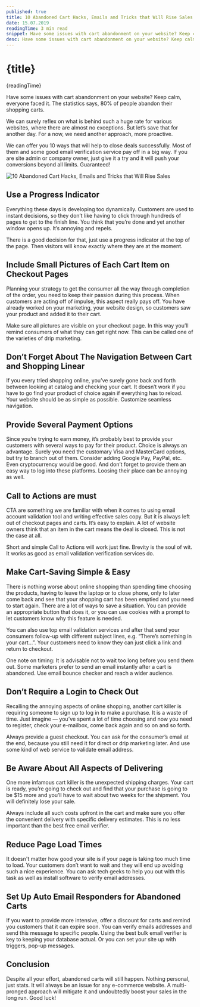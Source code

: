```yaml
---
published: true
title: 10 Abandoned Cart Hacks, Emails and Tricks that Will Rise Sales
date: 15.07.2019
readingTime: 3 min read
snippet: Have some issues with cart abandonment on your website? Keep calm, everyone faced it. The statistics says, 80% of people abandon their shopping carts.
desc: Have some issues with cart abandonment on your website? Keep calm, everyone faced it. The statistics says, 80% of people abandon their shopping carts.
---
```


# {title}

{readingTime}

Have some issues with cart abandonment on your website? Keep calm, everyone faced it. The statistics says, 80% of people
abandon their shopping carts.

We can surely reflex on what is behind such a huge rate for various websites, where there are almost no exceptions.
But let’s save that for another day. For a now, we need another approach, more proactive.

We can offer you 10 ways that will help to close deals successfully. Most of them and some good email verification
service pay off in a big way. If you are site admin or company owner, just give it a try and it will push your
conversions beyond all limits. Guaranteed!

![10 Abandoned Cart Hacks, Emails and Tricks that Will Rise Sales](./abandoned-cart-hacks.jpg?format=webp;jpg;avif&srcset)

## Use a Progress Indicator

Everything these days is developing too dynamically. Customers are used to instant decisions, so they don’t like having
to click through hundreds of pages to get to the finish line. You think that you’re done and yet another window opens
up. It’s annoying and repels.

There is a good decision for that, just use a progress indicator at the top of the page. Then visitors will know
exactly where they are at the moment.

## Include Small Pictures of Each Cart Item on Checkout Pages

Planning your strategy to get the consumer all the way through completion of the order, you need to keep their passion
during this process. When customers are acting off of impulse, this aspect really pays off. You have already worked on
your marketing, your website design, so customers saw your product and added it to their cart.

Make sure all pictures are visible on your checkout page. In this way you’ll remind consumers of what they can get
right now. This can be called one of the varieties of drip marketing.

## Don’t Forget About The Navigation Between Cart and Shopping Linear

If you every tried shopping online, you’ve surely gone back and forth between looking at catalog and checking your cart.
It doesn’t work if you have to go find your product of choice again if everything has to reload. Your website should be
as simple as possible. Customize seamless navigation.

## Provide Several Payment Options

Since you’re trying to earn money, it’s probably best to provide your customers with several ways to pay for their
product. Choice is always an advantage. Surely you need the customary Visa and MasterCard options, but try to branch
out of them. Consider adding Google Pay, PayPal, etc. Even cryptocurrency would be good. And don’t forget to provide
them an easy way to log into these platforms. Loosing their place can be annoying as well.

## Call to Actions are must

CTA are something we are familiar with when it comes to using email account validation tool and writing effective sales
copy. But it is always left out of checkout pages and carts. It’s easy to explain. A lot of website owners think that an
item in the cart means the deal is closed. This is not the case at all.

Short and simple Call to Actions will work just fine. Brevity is the soul of wit. It works as good as email validation
verification services do.

## Make Cart-Saving Simple & Easy

There is nothing worse about online shopping than spending time choosing the products, having to leave the laptop or to
close phone, only to later come back and see that your shopping cart has been emptied and you need to start again. There
are a lot of ways to save a situation. You can provide an appropriate button that does it, or you can use cookies with a
prompt to let customers know why this feature is needed.

You can also use top email validation services and after that send your consumers follow-up with different subject
lines, e.g. “There’s something in your cart…”. Your customers need to know they can just click a link and return to
checkout.

One note on timing: It is advisable not to wait too long before you send them out. Some marketers prefer to send an
email instantly after a cart is abandoned. Use email bounce checker and reach a wider audience.

## Don’t Require a Login to Check Out

Recalling the annoying aspects of online shopping, another cart killer is requiring someone to sign up to log in to make
a purchase. It is a waste of time. Just imagine — you’ve spent a lot of time choosing and now you need to register,
check your e-mailbox, come back again and so on and so forth.

Always provide a guest checkout. You can ask for the consumer’s email at the end, because you still need it for direct
or drip marketing later. And use some kind of web service to validate email address.

## Be Aware About All Aspects of Delivering

One more infamous cart killer is the unexpected shipping charges. Your cart is ready, you’re going to check out and find
that your purchase is going to be $15 more and you’ll have to wait about two weeks for the shipment. You will definitely
lose your sale.

Always include all such costs upfront in the cart and make sure you offer the convenient delivery with specific delivery
estimates. This is no less important than the best free email verifier.

## Reduce Page Load Times

It doesn't matter how good your site is if your page is taking too much time to load. Your customers don’t want to wait
and they will end up avoiding such a nice experience. You can ask tech geeks to help you out with this task as well as
install software to verify email addresses.

## Set Up Auto Email Responders for Abandoned Carts

If you want to provide more intensive, offer a discount for carts and remind you customers that it can expire soon. You
can verify emails addresses and send this message to specific people. Using the best bulk email verifier is key to
keeping your database actual. Or you can set your site up with triggers, pop-up messages.

## Conclusion

Despite all your effort, abandoned carts will still happen. Nothing personal, just stats. It will always be an issue for
any e-commerce website. A multi-pronged approach will mitigate it and undoubtedly boost your sales in the long run.
Good luck!
